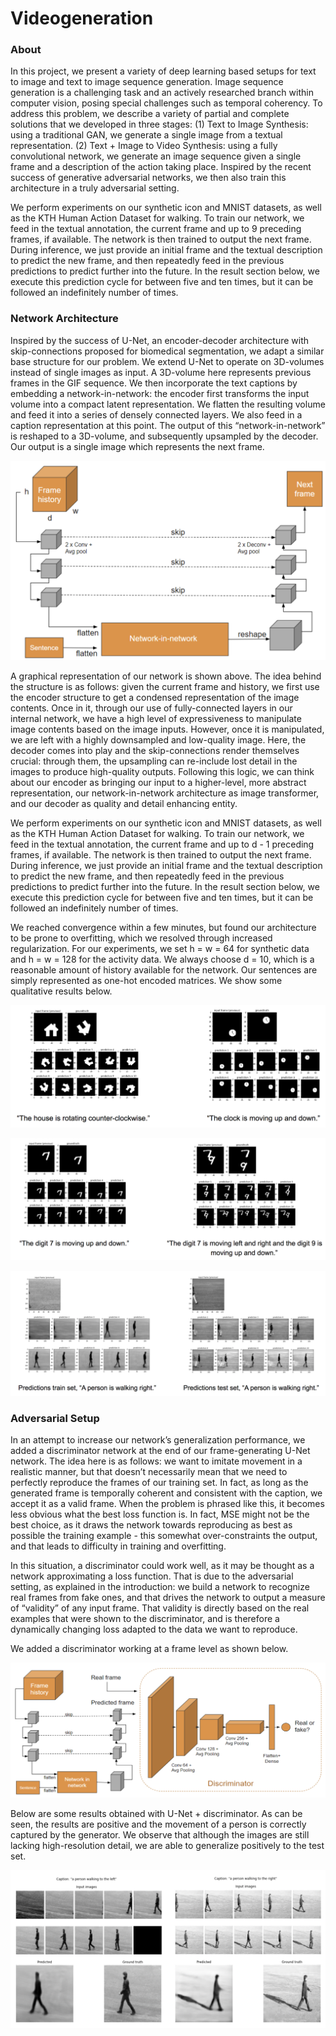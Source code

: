 # Videogeneration

### About
In this project, we present a variety of deep learning based setups for text to image and text to image sequence generation. Image sequence generation is a challenging task and an actively researched branch within computer vision, posing special challenges such as temporal coherency. To address this problem, we describe a variety of partial and complete solutions that we developed in three stages: (1) Text to Image Synthesis: using a traditional GAN, we generate a single image from a textual representation. (2) Text + Image to Video Synthesis: using a fully convolutional network, we generate an image sequence given a single frame and a description of the action taking place. Inspired by the recent success of generative adversarial networks, we then also train this architecture in a truly adversarial setting. 

We perform experiments on our synthetic icon and MNIST datasets, as well as the KTH Human Action Dataset for walking. To train our network, we feed in the textual annotation, the current frame and up to 9 preceding frames, if available. The network is then trained to output the next frame. During inference, we just provide an initial frame and the textual description to predict the new frame, and then repeatedly feed in the previous predictions to predict further into the future. In the result section below, we execute this prediction cycle for between five and ten times, but it can be followed an indefinitely number of times.

### Network Architecture 
Inspired by the success of U-Net, an encoder-decoder architecture with skip-connections proposed for biomedical segmentation, we adapt a similar base structure for our problem. We extend U-Net to operate on 3D-volumes instead of single images as input. A 3D-volume here represents previous frames in the GIF sequence. We then incorporate the text captions by embedding a network-in-network: the encoder first transforms the input volume into a compact latent representation. We flatten the resulting volume and feed it into a series of densely connected layers. We also feed in a caption representation at this point. The output of this “network-in-network” is reshaped to a 3D-volume, and subsequently upsampled by the decoder. Our output is a single image which represents the next frame.

<p align="center"><img src="images/4.png" width="700"></p>

A graphical representation of our network is shown above. The idea behind the structure is as follows: given the current frame and history, we first use the encoder structure to get a condensed representation of the image contents. Once in it, through our use of fully-connected layers in our internal network, we have a high level of expressiveness to manipulate image contents based on the image inputs. However, once it is manipulated, we are left with a highly downsampled and low-quality image. Here, the decoder comes into play and the skip-connections render themselves crucial: through them, the upsampling can re-include lost detail in the images to produce high-quality outputs. Following this logic, we can think about our encoder as bringing our input to a higher-level, more abstract representation, our network-in-network architecture as image transformer, and our decoder as quality and detail enhancing entity.

We perform experiments on our synthetic icon and MNIST datasets, as well as the KTH Human Action Dataset for walking. To train our network, we feed in the textual annotation, the current frame and up to d - 1 preceding frames, if available. The network is then trained to output the next frame. During inference, we just provide an initial frame and the textual description to predict the new frame, and then repeatedly feed in the previous predictions to predict further into the future. In the result section below, we execute this prediction cycle for between five and ten times, but it can be followed an indefinitely number of times.

We reached convergence within a few minutes, but found our architecture to be prone to overfitting, which we resolved through increased regularization. For our experiments, we set h = w = 64 for synthetic data and h = w = 128 for the activity data. We always choose d = 10, which is a reasonable amount of history available for the network. Our sentences are simply represented as one-hot encoded matrices. We show some qualitative results below.

<p align="center"><img src="images/1.png"></p>

<p align="center"><img src="images/2.png"></p>

<p align="center"><img src="images/3.png"></p>

### Adversarial Setup

In an attempt to increase our network’s generalization performance, we added a discriminator network at the end of our frame-generating U-Net network. The idea here is as follows: we want to imitate movement in a realistic manner, but that doesn’t necessarily mean that we need to perfectly reproduce the frames of our training set. In fact, as long as the generated frame is temporally coherent and consistent with the caption, we accept it as a valid frame. When the problem is phrased like this, it becomes less obvious what the best loss function is. In fact, MSE might not be the best choice, as it draws the network towards reproducing as best as possible the training example -  this somewhat over-constraints the output, and that leads to difficulty in training and overfitting. 

In this situation, a discriminator could work well, as it may be thought as a network approximating a loss function. That is due to the adversarial setting, as explained in the introduction: we build a network to recognize real frames from fake ones, and that drives the network to output a measure of “validity” of any input frame. That validity is directly based on the real examples that were shown to the discriminator, and is therefore a dynamically changing loss adapted to the data we want to reproduce.

We added a discriminator working at a frame level as shown below. 

<p align="center"><img src="images/5.png"></p>

Below are some results obtained with U-Net + discriminator. As can be seen, the results are positive and the movement of a person is correctly captured by the generator. We observe that although the images are still lacking high-resolution detail, we are able to generalize positively to the test set.

<p align="center"><img src="images/6.png"></p>

